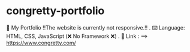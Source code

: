 # congretty-portfolio
🫧 My Portfolio
‼️The website is currently not responsive.‼️
.
⌨️ Language: HTML, CSS, JavaScript (❌ No Framework ❌)
.
🌈 Link :
==> https://www.congretty.com/ 
